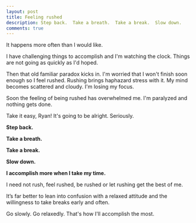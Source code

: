 ```yaml
---
layout: post
title: Feeling rushed
description: Step back.  Take a breath.  Take a break.  Slow down.
comments: true
---
```

It happens more often than I would like.

I have challenging things to accomplish and I'm watching the clock. Things are not going as quickly as I'd hoped.

Then that old familiar paradox kicks in. I'm worried that I won't finish soon enough so I feel rushed.  Rushing brings haphazard stress with it. My mind becomes scattered and cloudy.  I'm losing my focus.

Soon the feeling of being rushed has overwhelmed me. I'm paralyzed and nothing gets done.

Take it easy, Ryan! It's going to be alright.  Seriously.

**Step back.**

**Take a breath.**

**Take a break.**

**Slow down.**

**I accomplish more when I take my time.**

I need not rush, feel rushed, be rushed or let rushing get the best of me.

It’s far better to lean into confusion with a relaxed attitude and the willingness to take breaks early and often.

Go slowly.  Go relaxedly.  That's how I'll accomplish the most.
